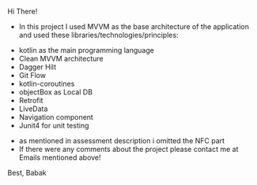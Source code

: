 Hi There!

* In this project I used MVVM as the base architecture of the application and used these
  libraries/technologies/principles:


- kotlin as the main programming language
- Clean MVVM architecture
- Dagger Hilt
- Git Flow 
- kotlin-coroutines
- objectBox as Local DB
- Retrofit
- LiveData
- Navigation component
- Junit4 for unit testing

* as mentioned in assessment description i omitted the NFC part
* If there were any comments about the project please contact me at Emails mentioned above!

Best,
Babak
